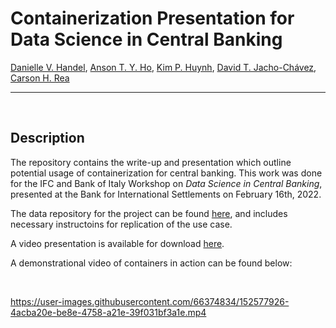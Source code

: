 # Containerization Presentation for Data Science in Central Banking

[Danielle V. Handel](https://www.daniellehandel.org), [Anson T. Y. Ho](http://www.atyho.info), [Kim P. Huynh](https://www.bankofcanada.ca/profile/kim-huynh/), [David T. Jacho-Chávez](https://www.davidjachochavez.org/), [Carson H. Rea](https://www.carsonrea.org/)
_________________________________________________________________________________________________________

<br>

## Description
The repository contains the write-up and presentation which outline potential usage of containerization for central banking. This work was done for the IFC and Bank of Italy Workshop on _Data Science in Central Banking_, presented at the Bank for International Settlements on February 16th, 2022.

The data repository for the project can be found [here](https://github.com/atyho/IFC-Data-Science-in-Central-Banking), and includes necessary instructoins for replication of the use case.

A video presentation is available for download [here](https://kphuynh.pages.iu.edu/rsch/vol.html).

A demonstrational video of containers in action can be found below:

<br>

https://user-images.githubusercontent.com/66374834/152577926-4acba20e-be8e-4758-a21e-39f031bf3a1e.mp4
